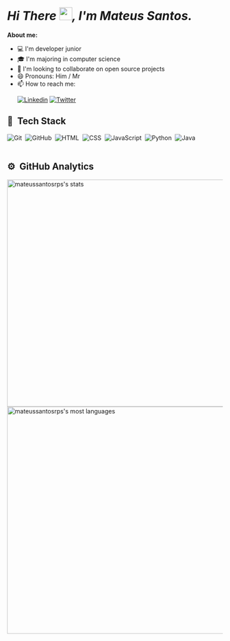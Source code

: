 # *Hi There <img src="https://raw.githubusercontent.com/kaueMarques/kaueMarques/master/hi.gif" width="30px">, I'm Mateus Santos.*



**About me:**
- 💻 I'm developer junior
- :mortar_board: I'm majoring in computer science
- 👯 I'm looking to collaborate on open source projects
- 😄 Pronouns: Him / Mr
- 📫 How to reach me: <p align-itens ="center">[![Linkedin](https://img.shields.io/badge/-LinkedIn-060606?style=flat&labelColor=0D0D0D&logo=Linkedin&Color=white)](https://www.linkedin.com/in/mateus-santos-973634197/) [![Twitter](https://img.shields.io/badge/-Twitter-060606?style=flat&labelColor=0D0D0D&logo=Twitter&Color=white)](https://twitter.com/MateusSantosRPs)</p>


## :eyes: &nbsp;Tech Stack

![Git](https://img.shields.io/badge/-Git-05122A?style=flat&logo=git)&nbsp;
![GitHub](https://img.shields.io/badge/-GitHub-05122A?style=flat&logo=github)&nbsp;
![HTML](https://img.shields.io/badge/-HTML-05122A?style=flat&logo=HTML5)&nbsp;
![CSS](https://img.shields.io/badge/-CSS-05122A?style=flat&logo=CSS3&logoColor=1572B6)&nbsp;
![JavaScript](https://img.shields.io/badge/-JavaScript-05122A?style=flat&logo=javascript)&nbsp;
![Python](https://img.shields.io/badge/-Python-05122A?style=flat&logo=python)&nbsp;
![Java](https://img.shields.io/badge/-Java-05122A?style=flat&logo=java)&nbsp; <br><br>
<!-- ![Node.js](https://img.shields.io/badge/-Node.js-05122A?style=flat&logo=node.js)&nbsp; -->
<!-- ![Visual Studio Code](https://img.shields.io/badge/-Visual%20Studio%20Code-05122A?style=flat&logo=visual-studio-code&logoColor=007ACC)&nbsp; -->

## ⚙️ &nbsp;GitHub Analytics
<p align="left">
<img width="530em" src="https://github-readme-stats.vercel.app/api?username=mateussantosrps&show_icons=true&theme=dark" alt="mateussantosrps's stats"/>
<img width="530em" src="https://github-readme-stats.vercel.app/api/top-langs/?username=mateussantosrps&layout=compact&theme=dark" alt="mateussantosrps's most languages"/>
</p>








<!--
**MateusSantosRPs/MateusSantosRPs** is a ✨ _special_ ✨ repository because its `README.md` (this file) appears on your GitHub profile.

Here are some ideas to get you started:

- 🔭 I’m currently working on ...
- 🌱 I’m currently learning ...
- 👯 I’m looking to collaborate on ...
- 🤔 I’m looking for help with ...
- 💬 Ask me about ...
- 📫 How to reach me: ...
- ⚡ Fun fact: ...
--> 
